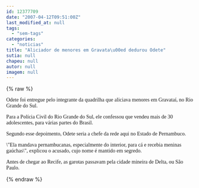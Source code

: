 ```yaml
---
id: 12377709
date: "2007-04-12T09:51:00Z"
last_modified_at: null
tags:
  - "sem-tags"
categories:
  - "noticias"
title: "Aliciador de menores em Gravata\u00ed dedurou Odete"
sutia: null
chapeu: null
autor: null
imagem: null
---
```

{% raw %}
<p><P><FONT face=Verdana>Odete foi entregue pelo integrante da quadrilha que aliciava menores em Gravataí, no Rio Grande do Sul.</FONT></P></p>
<p><P><FONT face=Verdana>Para a Polícia Civil do Rio Grande do Sul, ele confessou que vendeu mais de 30 adolescentes, para várias partes do Brasil.</FONT></P></p>
<p><P><FONT face=Verdana>Segundo esse depoimento, Odete seria a chefe da rede aqui no Estado de Pernambuco.</FONT></P></p>
<p><P><FONT face=Verdana>\"Ela mandava pernambucanas, especialmente do interior, para cá e recebia meninas gaúchas\", explicou o acusado, cujo nome é mantido em segredo.</FONT></P></p>
<p><P><FONT face=Verdana>Antes de chegar ao Recife, as garotas passavam pela cidade mineira de Delta, ou São Paulo.</FONT></P> </p>
{% endraw %}